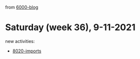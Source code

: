 from [6000-blog](../../../6000-blog.md)
# Saturday (week 36), 9-11-2021
new activities:
- [8020-imports](../../../../8activities/8020-imports.md)